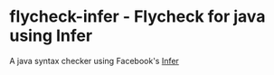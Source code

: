 flycheck-infer - Flycheck for java using Infer
==============================================


A java syntax checker using Facebook's [Infer](https://github.com/facebook/infer)
